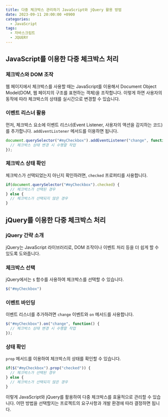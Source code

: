 ```yaml
---
title: 다중 체크박스 관리하기 JavaScript와 jQuery 활용 방법
date: 2023-09-11 20:00:00 +0900
categories:
  - JavaScript
tags:
  - 자바스크립트
  - JQUERY
---
```


## JavaScript를 이용한 다중 체크박스 처리

### 체크박스와 DOM 조작
웹 페이지에서 체크박스를 사용할 때는 JavaScript를 이용해서 Document Object Model(DOM, 웹 페이지의 구조를 표현하는 객체)을 조작합니다. 이렇게 하면 사용자의 동작에 따라 체크박스의 상태를 실시간으로 변경할 수 있습니다.

### 이벤트 리스너 활용
먼저, 체크박스 요소에 이벤트 리스너(Event Listener, 사용자의 액션을 감지하는 코드)를 추가합니다. `addEventListener` 메서드를 이용하면 됩니다.

```javascript
document.querySelector("#myCheckbox").addEventListener("change", function() {
  // 체크박스 상태 변경 시 수행할 작업
});
```

### 체크박스 상태 확인
체크박스가 선택되었는지 아닌지 확인하려면, `checked` 프로퍼티를 사용합니다.

```javascript
if(document.querySelector("#myCheckbox").checked) {
  // 체크박스가 선택된 경우
} else {
  // 체크박스가 선택되지 않은 경우
}
```

## jQuery를 이용한 다중 체크박스 처리

### jQuery 간략 소개
jQuery는 JavaScript 라이브러리로, DOM 조작이나 이벤트 처리 등을 더 쉽게 할 수 있도록 도와줍니다.

### 체크박스 선택
jQuery에서는 `$` 함수를 사용하여 체크박스를 선택할 수 있습니다.

```javascript
$("#myCheckbox")
```

### 이벤트 바인딩
이벤트 리스너를 추가하려면 `change` 이벤트와 `on` 메서드를 사용합니다.

```javascript
$("#myCheckbox").on("change", function() {
  // 체크박스 상태 변경 시 수행할 작업
});
```

### 상태 확인
`prop` 메서드를 이용하여 체크박스의 상태를 확인할 수 있습니다.

```javascript
if($("#myCheckbox").prop("checked")) {
  // 체크박스가 선택된 경우
} else {
  // 체크박스가 선택되지 않은 경우
}
```

이렇게 JavaScript와 jQuery를 활용하여 다중 체크박스를 효율적으로 관리할 수 있습니다. 어떤 방법을 선택할지는 프로젝트의 요구사항과 개발 환경에 따라 결정하면 됩니다.